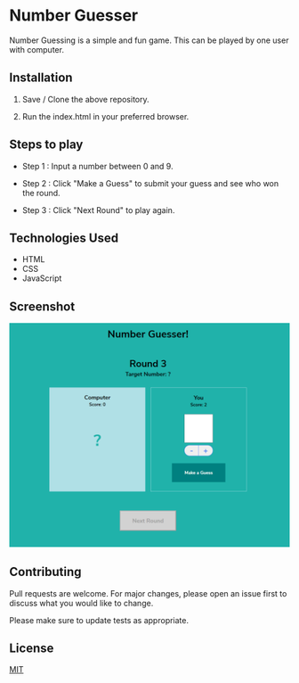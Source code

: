 # Number Guesser

Number Guessing is a simple and fun game. This can be played by one user with computer.


## Installation

1) Save / Clone the above repository.

2) Run the index.html in your preferred browser.


## Steps to play

* Step 1 : Input a number between 0 and 9.

* Step 2 : Click "Make a Guess" to submit your guess and see who won the round.

* Step 3 : Click "Next Round" to play again.

## Technologies Used

* HTML
* CSS 
* JavaScript


## Screenshot

![calculator](https://github.com/shradhaagarwal01/Number-Guesser/blob/master/Game.PNG?raw=true "Simple Calculator")

## Contributing

Pull requests are welcome. For major changes, please open an issue first to discuss what you would like to change.

Please make sure to update tests as appropriate.

## License
[MIT](https://github.com/shradhaagarwal01/Number-Guesser/blob/master/LICENSE)
